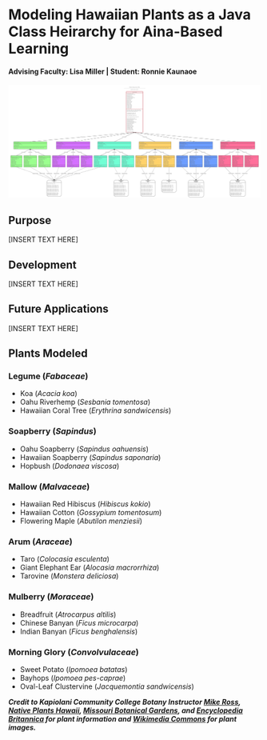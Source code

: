 # Modeling Hawaiian Plants as a Java Class Heirarchy for Aina-Based Learning
#### Advising Faculty: Lisa Miller | Student: Ronnie Kaunaoe

<img class="ui image" src="uml.jpg">

## Purpose

[INSERT TEXT HERE]

## Development

[INSERT TEXT HERE]

## Future Applications

[INSERT TEXT HERE]

## Plants Modeled

### Legume (_Fabaceae_)

* Koa (_Acacia koa_)
* Oahu Riverhemp (_Sesbania tomentosa_)
* Hawaiian Coral Tree (_Erythrina sandwicensis_)

### Soapberry (_Sapindus_)

* Oahu Soapberry (_Sapindus oahuensis_)
* Hawaiian Soapberry (_Sapindus saponaria_)
* Hopbush (_Dodonaea viscosa_)

### Mallow (_Malvaceae_)

* Hawaiian Red Hibiscus (_Hibiscus kokio_)
* Hawaiian Cotton (_Gossypium tomentosum_)
* Flowering Maple (_Abutilon menziesii_)

### Arum (_Araceae_)

* Taro (_Colocasia esculenta_)
* Giant Elephant Ear (_Alocasia macrorrhiza_)
* Tarovine (_Monstera deliciosa_)

### Mulberry (_Moraceae_)

* Breadfruit (_Atrocarpus altilis_)
* Chinese Banyan (_Ficus microcarpa_)
* Indian Banyan (_Ficus benghalensis_)

### Morning Glory (_Convolvulaceae_)

* Sweet Potato (_Ipomoea batatas_)
* Bayhops (_Ipomoea pes-caprae_)
* Oval-Leaf Clustervine (_Jacquemontia sandwicensis_)

***Credit to Kapiolani Community College Botany Instructor [Mike Ross](https://www.kapiolani.hawaii.edu/directory/mikeross/), [Native Plants Hawaii](http://nativeplants.hawaii.edu/), [Missouri Botanical Gardens](http://www.missouribotanicalgarden.org/), and [Encyclopedia Britannica](https://www.britannica.com/) for plant information and [Wikimedia Commons](https://commons.wikimedia.org/wiki/Main_Page) for plant images.***
